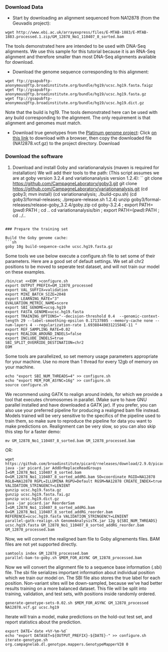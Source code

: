 ### Download Data
- Start by downloading an alignment sequenced from NA12878 (from the Geuvadis project):

```
wget http://www.ebi.ac.uk/arrayexpress/files/E-MTAB-1883/E-MTAB-1883.processed.1.zip/GM_12878_No1_110407_8_sorted.bam
```

The tools demonstrated here are intended to be used with DNA-Seq alignments.
We use this sample for this tutorial because it is an RNA-Seq alignment and therefore smaller than most DNA-Seq alignments available for download.

- Download the genome sequence corresponding to this alignment:
```
wget ftp://gsapubftp-anonymous@ftp.broadinstitute.org/bundle/hg19/ucsc.hg19.fasta.faigz
wget ftp://gsapubftp-anonymous@ftp.broadinstitute.org/bundle/hg19/ucsc.hg19.fasta.gz
wget ftp://gsapubftp-anonymous@ftp.broadinstitute.org/bundle/hg19/ucsc.hg19.dict.gz
```
Note that the build is hg19. The tools demonstrated here can be used with any build corresponding to the alignment. The only requirement is that alignment and genomes must match.

- Download true genotypes from the [Platinum genome project](http://www.illumina.com/platinumgenomes/):
Click [on this link](ftp://platgene_ro@ussd-ftp.illumina.com/2016-1.0/hg19/small_variants/NA12878/NA12878.vcf.gz) to download with a browser, then copy the downloaded file (NA12878.vcf.gz) to the project
directory.
Download



### Download the software

 1. Download and install Goby and variationanalysis (maven is required for installation) We will add their tools to the path:
 (This script assumes we are at goby version 3.2.4 and variationanalysis version 1.2.4):
``
git clone https://github.com/CampagneLaboratory/goby3.git
git clone https://github.com/CampagneLaboratory/variationanalysis.git
(cd goby3; mvn install)
(cd variationanalysis; ./build-cpu.sh)
(cd goby3/formal-releases; ./prepare-release.sh 1.2.4)
unzip goby3/formal-releases/release-goby_3.2.4/goby.zip
cd goby-3.2.4 ; export PATH=$(pwd):$PATH ; cd .. 
cd variationanalysis/bin ; export PATH=$(pwd):$PATH ; cd ../..

```

### Prepare the training set

Build the Goby genome cache:
```sh
goby 10g build-sequence-cache ucsc.hg19.fasta.gz
```

Some tools we use below execute a configure.sh file to set some of their parameters. Here are a good set of default settings.
We set all chr2 positions to be moved to seperate test dataset, and will not train our model on these examples.

```
/bin/cat <<EOM >configure.sh
export OUTPUT_PREFIX=GM_12878_processed
export VAL_SUFFIX=validation
export MINI_BATCH_SIZE=2048
export LEARNING_RATE="3"
EVALUATION_METRIC_NAME=score
export SBI_GENOME=ucsg.hg19
export FASTA_GENOME=ucsc.hg19.fasta
export TRAINING_OPTIONS="--decision-threshold 0.4  --genomic-context-length 29 --label-smoothing-epsilon 0.17137805 --memory-cache none --num-layers 4 --regularization-rate 1.6938844983121584E-11 "
export REF_SAMPLING_RATE=0.02
export REALIGN_AROUND_INDELS=false
export INCLUDE_INDELS=true
SBI_SPLIT_OVERRIDE_DESTINATION=chr2
EOM
```



Some tools are parallelized, so set memory usage parameters appropriate for your machine.
Use no more than 1 thread for every 12gb of memory on your machine.
```
echo "export SBI_NUM_THREADS=4" >> configure.sh
echo "export MEM_FOR_ASYNC=16g" >> configure.sh
source configure.sh
```

We recommend using GATK to realign around indels, for which we provide a tool that executes chromosomes in parallel.
(Make sure to have GNU parallel installed and have downloaded a GATK jar).
If you prefer, you can also use your preferred pipeline for producing a realigned bam file instead. Models trained will be very sensitive
to the specifics of the pipeline used to train them, so make sure to reproduce the pipeline for data you want to make predictions on.
Realignment can be very slow, so you can also skip this step for a faster demo:


```
mv GM_12878_No1_110407_8_sorted.bam GM_12878_processed.bam
```
OR:
```
wget https://github.com/broadinstitute/picard/rneleases/download/2.9.0/picard.jar
java -jar picard.jar AddOrReplaceReadGroups I=GM_12878_No1_110407_8_sorted.bam O=GM_12878_No1_110407_8_sorted_addRG.bam SO=coordinate RGID=NA12878 RGLB=NA12878 RGPL=ILLUMINA RGPU=Default RGSM=NA12878 CREATE_INDEX=true VALIDATION_STRINGENCY=LENIENT
gunzip ucsc.hg19.fasta.gz
gunzip ucsc.hg19.fasta.fai.gz
gunzip ucsc.hg19.dict.gz
java -jar picard.jar ReorderSam I=GM_12878_No1_110407_8_sorted_addRG.bam O=GM_12878_No1_110407_8_sorted_addRG_reorder.bam REFERENCE=ucsc.hg19.fasta VALIDATION_STRINGENCY=LENIENT
parallel-gatk-realign.sh GenomeAnalysisTK.jar 12g ${SBI_NUM_THREADS} ucsc.hg19.fasta GM_12878_No1_110407_8_sorted_addRG_reorder.bam GM_12878_processed.bam
```



Now, we will convert the realigned bam file to Goby alignements files. BAM files are not yet supported directly.
```
samtools index GM_12878_processed.bam
parallel-bam-to-goby.sh $MEM_FOR_ASYNC GM_12878_processed.bam
```

Now we will convert the alignment file to a sequence base information (.sbi) file. The sbi file serializes important
information about individual position which we train our model on. The SBI file also stores the true label for each position.
Non-variant sites will be down-sampled, because we've had better results training on a more balanced dataset.
This file will be split into training, validation, and test sets, with positions inside randomly ordered.
```
generate-genotype-sets-0.02.sh $MEM_FOR_ASYNC GM_12878_processed  NA12878.vcf.gz ucsc.hg19
```


Iterate will train a model, make predictions on the hold-out test set, and report statistics about the prediction.
```
export DATE=`date +%Y-%m-%d`
echo "export DATASET=${OUTPUT_PREFIX}-${DATE}-" >> configure.sh
iterate-genotype.sh org.campagnelab.dl.genotype.mappers.GenotypeMapperV28 0
```

